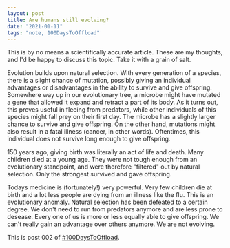 ```yaml
---
layout: post
title: Are humans still evolving?
date: "2021-01-11"
tags: "note, 100DaysToOffload"
---
```


This is by no means a scientifically accurate article. These are my thoughts, and I'd be happy to discuss this topic. Take it with a grain of salt.

Evolution builds upon natural selection. With every generation of a species, there is a slight chance of mutation, possibly giving an individual advantages or disadvantages in the ability to survive and give offspring. Somewhere way up in our evolutionary tree, a microbe might have mutated a gene that allowed it expand and retract a part of its body. As it turns out, this proves useful in fleeing from predators, while other individuals of this species might fall prey on their first day. The microbe has a slightly larger chance to survive and give offspring. On the other hand, mutations might also result in a fatal illness (cancer, in other words). Oftentimes, this individual does not survive long enough to give offspring.

150 years ago, giving birth was literally an act of life and death. Many children died at a young age. They were not tough enough from an evolutionary standpoint, and were therefore "filtered" out by natural selection. Only the strongest survived and gave offspring.

Todays medicine is (fortunately!) very powerful. Very few children die at birth and a lot less people are dying from an illness like the flu. This is an evolutionary anomaly. Natural selection has been defeated to a certain degree. We don't need to run from predators anymore and are less prone to desease. Every one of us is more or less equally able to give offspring. We can't really gain an advantage over others anymore. We are not evolving.

This is post 002 of [#100DaysToOffload](https://100daystooffload.com/).
